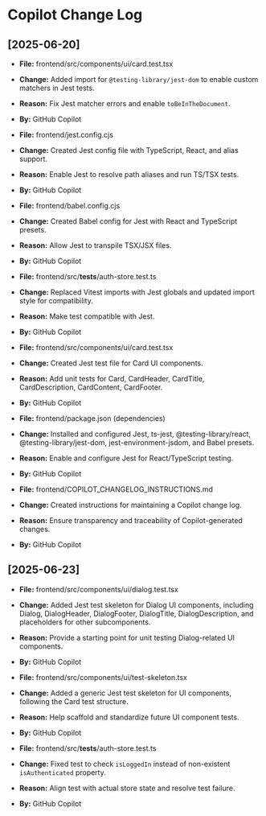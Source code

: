 # Copilot Change Log

## [2025-06-20]
- **File:** frontend/src/components/ui/card.test.tsx
- **Change:** Added import for `@testing-library/jest-dom` to enable custom matchers in Jest tests.
- **Reason:** Fix Jest matcher errors and enable `toBeInTheDocument`.
- **By:** GitHub Copilot

- **File:** frontend/jest.config.cjs
- **Change:** Created Jest config file with TypeScript, React, and alias support.
- **Reason:** Enable Jest to resolve path aliases and run TS/TSX tests.
- **By:** GitHub Copilot

- **File:** frontend/babel.config.cjs
- **Change:** Created Babel config for Jest with React and TypeScript presets.
- **Reason:** Allow Jest to transpile TSX/JSX files.
- **By:** GitHub Copilot

- **File:** frontend/src/__tests__/auth-store.test.ts
- **Change:** Replaced Vitest imports with Jest globals and updated import style for compatibility.
- **Reason:** Make test compatible with Jest.
- **By:** GitHub Copilot

- **File:** frontend/src/components/ui/card.test.tsx
- **Change:** Created Jest test file for Card UI components.
- **Reason:** Add unit tests for Card, CardHeader, CardTitle, CardDescription, CardContent, CardFooter.
- **By:** GitHub Copilot

- **File:** frontend/package.json (dependencies)
- **Change:** Installed and configured Jest, ts-jest, @testing-library/react, @testing-library/jest-dom, jest-environment-jsdom, and Babel presets.
- **Reason:** Enable and configure Jest for React/TypeScript testing.
- **By:** GitHub Copilot

- **File:** frontend/COPILOT_CHANGELOG_INSTRUCTIONS.md
- **Change:** Created instructions for maintaining a Copilot change log.
- **Reason:** Ensure transparency and traceability of Copilot-generated changes.
- **By:** GitHub Copilot

## [2025-06-23]
- **File:** frontend/src/components/ui/dialog.test.tsx
- **Change:** Added Jest test skeleton for Dialog UI components, including Dialog, DialogHeader, DialogFooter, DialogTitle, DialogDescription, and placeholders for other subcomponents.
- **Reason:** Provide a starting point for unit testing Dialog-related UI components.
- **By:** GitHub Copilot

- **File:** frontend/src/components/ui/test-skeleton.tsx
- **Change:** Added a generic Jest test skeleton for UI components, following the Card test structure.
- **Reason:** Help scaffold and standardize future UI component tests.
- **By:** GitHub Copilot

- **File:** frontend/src/__tests__/auth-store.test.ts
- **Change:** Fixed test to check `isLoggedIn` instead of non-existent `isAuthenticated` property.
- **Reason:** Align test with actual store state and resolve test failure.
- **By:** GitHub Copilot

